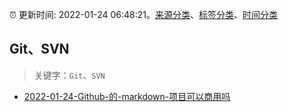 :alarm_clock: 更新时间: 2022-01-24 06:48:21。[来源分类](../README.md)、[标签分类](../TAGS.md)、[时间分类](../TIMELINE.md)

## Git、SVN


> 关键字：`Git`、`SVN`



- [2022-01-24-Github-的-markdown-项目可以商用吗](https://www.v2ex.com/t/830233) 